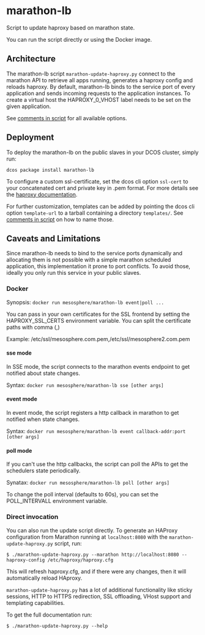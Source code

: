 # marathon-lb
Script to update haproxy based on marathon state.

You can run the script directly or using the Docker image.

## Architecture
The marathon-lb script `marathon-update-haproxy.py` connect to the marathon API
to retrieve all apps running, generates a haproxy config and reloads haproxy.
By default, marathon-lb binds to the service port of every application and
sends incoming requests to the application instances.
To create a virtual host the HAPROXY_0_VHOST label needs to be set on the
given application.

See [comments in script](marathon-update-haproxy.py) for all available options.

## Deployment
To deploy the marathon-lb on the public slaves in your DCOS cluster,
simply run:

```
dcos package install marathon-lb
```

To configure a custom ssl-certificate, set the dcos cli option `ssl-cert`
to your concatenated cert and private key in .pem format. For more details
see the [haproxy documentation](https://cbonte.github.io/haproxy-dconv/configuration-1.7.html#crt (Bind options)).

For further customization, templates can be added by pointing the dcos cli
option `template-url` to a tarball containing a directory `templates/`.
See [comments in script](marathon-update-haproxy.py) on how to name those.

## Caveats and Limitations
Since marathon-lb needs to bind to the service ports dynamically and allocating
them is not possible with a simple marathon scheduled application, this
implementation it prone to port conflicts. To avoid those, ideally you only run
this service in your public slaves.

### Docker
Synopsis: `docker run mesosphere/marathon-lb event|poll ...`

You can pass in your own certificates for the SSL frontend by setting
the HAPROXY_SSL_CERTS environment variable. You can split the certificate paths
with comma (,)

Example: /etc/ssl/mesosphere.com.pem,/etc/ssl/mesosphere2.com.pem

#### sse mode
In SSE mode, the script connects to the marathon events endpoint to get
notified about state changes.

Syntax: `docker run mesosphere/marathon-lb sse [other args]`

#### event mode
In event mode, the script registers a http callback in marathon to get
notified when state changes.

Syntax: `docker run mesosphere/marathon-lb event callback-addr:port [other args]`

#### poll mode
If you can't use the http callbacks, the script can poll the APIs to get
the schedulers state periodically.

Synatax: `docker run mesosphere/marathon-lb poll [other args]`

To change the poll interval (defaults to 60s), you can set the POLL_INTERVALL
environment variable.

### Direct invocation
You can also run the update script directly.
To generate an HAProxy configuration from Marathon running at `localhost:8080` with the `marathon-update-haproxy.py` script, run:

``` console
$ ./marathon-update-haproxy.py --marathon http://localhost:8080 --haproxy-config /etc/haproxy/haproxy.cfg
```

This will refresh haproxy.cfg, and if there were any changes, then it will automatically reload HAproxy.

`marathon-update-haproxy.py` has a lot of additional functionality like sticky sessions, HTTP to HTTPS redirection, SSL offloading,
VHost support and templating capabilities.

To get the full documentation run:
``` console
$ ./marathon-update-haproxy.py --help
```
